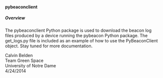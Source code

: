 <h4>pybeaconclient</h4>


<h5>Overview</h5>
<p>The pybeaconclient Python package is used to download
the beacon log files produced by a device running the pybeacon
Python package. The get_logs.py file is included as an example
of how to use the PyBeaconClient object. Stay tuned for more
documentation.</p>


Calvin Belden<br>
Team Green Space<br>
University of Notre Dame<br>
4/24/2014
